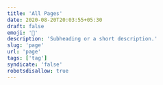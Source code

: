 ```yaml
---
title: 'All Pages'
date: 2020-08-20T20:03:55+05:30
draft: false
emoji: '🧰'
description: 'Subheading or a short description.'
slug: 'page'
url: 'page'
tags: ['tag']
syndicate: 'false'
robotsdisallow: true
---
```

